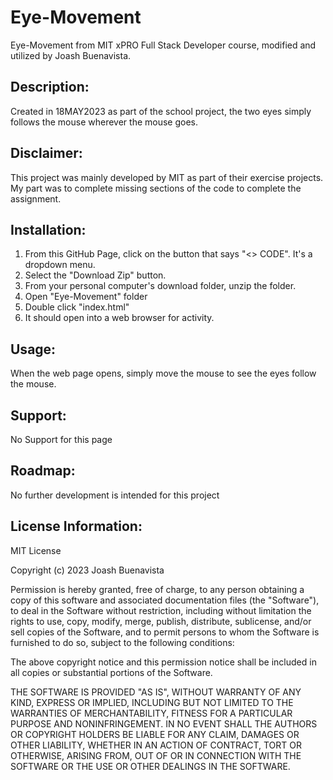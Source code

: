 # Eye-Movement
Eye-Movement from MIT xPRO Full Stack Developer course, modified and utilized by Joash Buenavista. 

## Description:
Created in 18MAY2023 as part of the school project, the two eyes simply follows the mouse wherever the mouse goes. 

## Disclaimer:
This project was mainly developed by MIT as part of their exercise projects. My part was to complete missing sections of the code to complete the assignment. 

## Installation:
1. From this GitHub Page, click on the button that says "<> CODE". It's a dropdown menu.
2. Select the "Download Zip" button.
3. From your personal computer's download folder, unzip the folder.
4. Open "Eye-Movement" folder
5. Double click "index.html"
6. It should open into a web browser for activity.

## Usage:
When the web page opens, simply move the mouse to see the eyes follow the mouse.

## Support:
No Support for this page

## Roadmap:
No further development is intended for this project

## License Information:
MIT License

Copyright (c) 2023 Joash Buenavista

Permission is hereby granted, free of charge, to any person obtaining a copy of this software and associated documentation files (the "Software"), to deal in the Software without restriction, including without limitation the rights to use, copy, modify, merge, publish, distribute, sublicense, and/or sell copies of the Software, and to permit persons to whom the Software is furnished to do so, subject to the following conditions:

The above copyright notice and this permission notice shall be included in all copies or substantial portions of the Software.

THE SOFTWARE IS PROVIDED "AS IS", WITHOUT WARRANTY OF ANY KIND, EXPRESS OR IMPLIED, INCLUDING BUT NOT LIMITED TO THE WARRANTIES OF MERCHANTABILITY, FITNESS FOR A PARTICULAR PURPOSE AND NONINFRINGEMENT. IN NO EVENT SHALL THE AUTHORS OR COPYRIGHT HOLDERS BE LIABLE FOR ANY CLAIM, DAMAGES OR OTHER LIABILITY, WHETHER IN AN ACTION OF CONTRACT, TORT OR OTHERWISE, ARISING FROM, OUT OF OR IN CONNECTION WITH THE SOFTWARE OR THE USE OR OTHER DEALINGS IN THE SOFTWARE.
